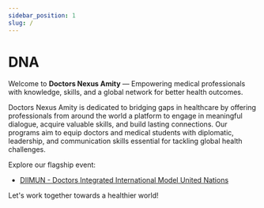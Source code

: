 ```yaml
---
sidebar_position: 1
slug: /
---
```


# DNA

Welcome to **Doctors Nexus Amity** — Empowering medical professionals with knowledge, skills, and a global network for better health outcomes.

Doctors Nexus Amity is dedicated to bridging gaps in healthcare by offering professionals from around the world a platform to engage in meaningful dialogue, acquire valuable skills, and build lasting connections. Our programs aim to equip doctors and medical students with diplomatic, leadership, and communication skills essential for tackling global health challenges.

Explore our flagship event:
- [DIIMUN - Doctors Integrated International Model United Nations](./diimun)

Let's work together towards a healthier world!



